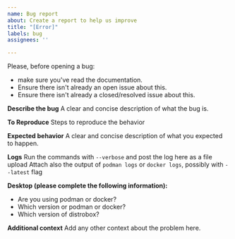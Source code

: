 ```yaml
---
name: Bug report
about: Create a report to help us improve
title: "[Error]"
labels: bug
assignees: ''

---
```


Please, before opening a bug:

- make sure you've read the documentation.
- Ensure there isn't already an open issue about this.
- Ensure there isn't already a closed/resolved issue about this.

**Describe the bug**
A clear and concise description of what the bug is.

**To Reproduce**
Steps to reproduce the behavior

**Expected behavior**
A clear and concise description of what you expected to happen.

**Logs**
Run the commands with `--verbose` and post the log here as a file upload
Attach also the output of `podman logs` or `docker logs`, possibly with `--latest` flag

**Desktop (please complete the following information):**
 - Are you using podman or docker?
 - Which version or podman or docker?
 - Which version of distrobox?

**Additional context**
Add any other context about the problem here.
